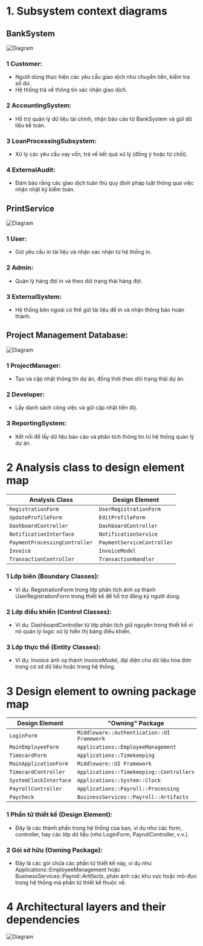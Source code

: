 # 1. Subsystem context diagrams
## BankSystem
![Diagram](https://www.planttext.com/api/plantuml/png/P951JWCn34NtFaNKVI_00ZKCqzKiAeOBk1apYffnIkn88CJ9M70aha12MwRgBEt_yk8uFr_V6r5CcgS0w3GcqsJHE54oAAOvzwnpCRDw7ljtKPfgPljps4NaNOgEH2gGz_BFTBiBrBuf9SPWy-2rHgq5IEGKUGnaLW_8XvDxLTEvD1_m2T2OzVh-kdjddXEo5BcFR9xeDPCeN06LRswm9lABJnFM0cvXsnTwwndPUGn5UOn91KfxSVLCFQBYmbHUNQ2wbijWfbVKB52JXUqFd1TOpaWEkh2sjh2dzNLn52ZrGjN4wHXycOtCbcZOepl0XdYel_iB003__mC0)
### 1 Customer:

* Người dùng thực hiện các yêu cầu giao dịch như chuyển tiền, kiểm tra số dư.
* Hệ thống trả về thông tin xác nhận giao dịch.
### 2 AccountingSystem:

* Hỗ trợ quản lý dữ liệu tài chính, nhận báo cáo từ BankSystem và gửi dữ liệu kế toán.
### 3 LoanProcessingSubsystem:

* Xử lý các yêu cầu vay vốn, trả về kết quả xử lý (đồng ý hoặc từ chối).
### 4 ExternalAudit:

* Đảm bảo rằng các giao dịch tuân thủ quy định pháp luật thông qua việc nhận nhật ký kiểm toán.
## PrintService
![Diagram](https://www.planttext.com/api/plantuml/png/R9112i9034NtESNWtWku48jKK13KeGU8DPQ1JbfdCgA89tFXaRo2dLf5iSly__BvoUDsdtX19y6MWBbKJcMUd4AlicvETjPm599EI4z2Zh7KPozaevDg04Uv81SbgS7A6HPDxcXo6aJ_Mr0Nk09aQZWS_-gZrwWsT0Za1NxCI6SVP5hntZYBOYe6IFgobiXOKCUl0mNw3qmQhhMK5fJW0LBTbpKppLLphaDFgMRZtMfHRPjcjYwfxJKXtiMlFW400F__0m00)
### 1 User:

* Gửi yêu cầu in tài liệu và nhận xác nhận từ hệ thống in.
### 2 Admin:

* Quản lý hàng đợi in và theo dõi trạng thái hàng đợi.
### 3 ExternalSystem:

* Hệ thống bên ngoài có thể gửi tài liệu để in và nhận thông báo hoàn thành.
## Project Management Database:
![Diagram](https://www.planttext.com/api/plantuml/png/L51BRi903Dtx51Pxn3wB2ah4gf6YX1x012jDEvb4OmS9LJqP2ux45N2OL86LvVURvxbThcjH2Zgq3gZIBc0Ukc-kD2DFDGSamJoRg9HFxBe-ehPCSC5z5xJnTNaMvNOaYn8WM0hvsZ4kNZ9RzfgIqe645p4_VSTV-0F8CrmktoAGu3OmAQy--wED_ru23pRAJ3J1M2hf801MwpcZO0sDrSOzoGz-DAApVvGcaOXlcBqedzqxrkfhlW_7shFVj0bkFBcpD7Ooo-2itfhzSVpDEm000F__0m00)
### 1 ProjectManager:

* Tạo và cập nhật thông tin dự án, đồng thời theo dõi trạng thái dự án.
### 2 Developer:

* Lấy danh sách công việc và gửi cập nhật tiến độ.
### 3 ReportingSystem:

* Kết nối để lấy dữ liệu báo cáo và phân tích thông tin từ hệ thống quản lý dự án.
# 2 Analysis class to design element map
| **Analysis Class**           | **Design Element**                |
|------------------------------|-----------------------------------|
| `RegistrationForm`            | `UserRegistrationForm`            |
| `UpdateProfileForm`           | `EditProfileForm`                 |
| `DashboardController`         | `DashboardController`             |
| `NotificationInterface`       | `NotificationService`             |
| `PaymentProcessingController` | `PaymentServiceController`        |
| `Invoice`                     | `InvoiceModel`                    |
| `TransactionController`       | `TransactionHandler`              |

### 1 Lớp biên (Boundary Classes):

* Ví dụ: RegistrationForm trong lớp phân tích ánh xạ thành UserRegistrationForm trong thiết kế để hỗ trợ đăng ký người dùng.
### 2 Lớp điều khiển (Control Classes):

* Ví dụ: DashboardController từ lớp phân tích giữ nguyên trong thiết kế vì nó quản lý logic xử lý hiển thị bảng điều khiển.
### 3 Lớp thực thể (Entity Classes):

* Ví dụ: Invoice ánh xạ thành InvoiceModel, đại diện cho dữ liệu hóa đơn trong cơ sở dữ liệu hoặc trong hệ thống.
# 3 Design element to owning package map
| **Design Element**           | **"Owning" Package**                          |
|------------------------------|-----------------------------------------------|
| `LoginForm`                  | `Middleware::Authentication::UI Framework`    |
| `MainEmployeeForm`           | `Applications::EmployeeManagement`            |
| `TimecardForm`               | `Applications::Timekeeping`                   |
| `MainApplicationForm`        | `Middleware::UI Framework`                    |
| `TimecardController`         | `Applications::Timekeeping::Controllers`      |
| `SystemClockInterface`       | `Applications::System::Clock`                 |
| `PayrollController`          | `Applications::Payroll::Processing`           |
| `Paycheck`                   | `BusinessServices::Payroll::Artifacts`        |

### 1 Phần tử thiết kế (Design Element): 
* Đây là các thành phần trong hệ thống của bạn, ví dụ như các form, controller, hay các lớp dữ liệu (như LoginForm, PayrollController, v.v.).

### 2 Gói sở hữu (Owning Package): 
* Đây là các gói chứa các phần tử thiết kế này, ví dụ như Applications::EmployeeManagement hoặc BusinessServices::Payroll::Artifacts, phản ánh các khu vực hoặc mô-đun trong hệ thống mà phần tử thiết kế thuộc về.
# 4 Architectural layers and their dependencies
![Diagram](https://www.planttext.com/api/plantuml/png/L51BRi903Dtx51Pxn3wB2ah4gf6YX1x012jDEvb4OmS9LJqP2ux45N2OL86LvVURvxbThcjH2Zgq3gZIBc0Ukc-kD2DFDGSamJoRg9HFxBe-ehPCSC5z5xJnTNaMvNOaYn8WM0hvsZ4kNZ9RzfgIqe645p4_VSTV-0F8CrmktoAGu3OmAQy--wED_ru23pRAJ3J1M2hf801MwpcZO0sDrSOzoGz-DAApVvGcaOXlcBqedzqxrkfhlW_7shFVj0bkFBcpD7Ooo-2itfhzSVpDEm000F__0m00)
